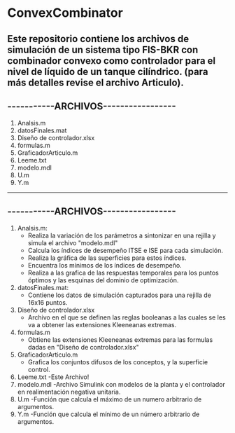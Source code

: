 # ConvexCombinator
Este repositorio contiene los archivos de simulación de un sistema tipo FIS-BKR con combinador convexo como controlador para el nivel de líquido de un tanque cilíndrico. (para más detalles revise el archivo Articulo).
------------------------------------
-----------ARCHIVOS-----------------
------------------------------------
1) Analsis.m
2) datosFinales.mat
3) Diseño de controlador.xlsx
4) formulas.m
5) GraficadorArticulo.m
6) Leeme.txt
7) modelo.mdl
8) U.m
9) Y.m

------------------------------------
-----------ARCHIVOS-----------------
------------------------------------
1) Analsis.m:
	- Realiza la variación de los parámetros a sintonizar en una rejilla y simula el archivo "modelo.mdl"
	- Calcula los índices de desempeño ITSE e ISE para cada simulación.
	- Realiza la gráfica de las superficies para estos índices.
	- Encuentra los mínimos de los índices de desempeño.
	- Realiza a las grafica de las respuestas temporales para los puntos óptimos y las esquinas del dominio de optimización.
2) datosFinales.mat:
	- Contiene los datos de simulación capturados para una rejilla de 16x16 puntos.
3) Diseño de controlador.xlsx
	- Archivo en el que se definen las reglas booleanas a las cuales se les va a obtener las extensiones Kleeneanas extremas. 
4) formulas.m
	- Obtiene las extensiones Kleeneanas extremas para las formulas dadas en "Diseño de controlador.xlsx"
5) GraficadorArticulo.m
	- Grafica los conjuntos difusos de los conceptos, y la superficie control.
6) Leeme.txt
	-Este Archivo!
7) modelo.mdl
	-Archivo Simulink con modelos de la planta y el controlador en realimentación negativa unitaria.
8) U.m
	-Función que calcula el máximo de un numero arbitrario de argumentos.
9) Y.m
	-Función que calcula el mínimo de un número arbitrario de argumentos.
